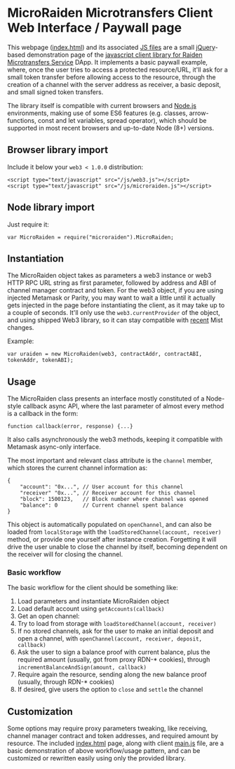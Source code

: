 # MicroRaiden Microtransfers Client Web Interface / Paywall page

This webpage ([index.html](./index.html)) and its associated [JS files](./js) are a small [jQuery](https://jquery.com)-based demonstration page of the [javascript client library for Raiden Microtransfers Service](./js/microraiden.js) DApp. It implements a basic paywall example, where, once the user tries to access a protected resource/URL, it'll ask for a small token transfer before allowing access to the resource, through the creation of a channel with the server address as receiver, a basic deposit, and small signed token transfers.

The library itself is compatible with current browsers and [Node.js](https://nodejs.org) environments, making use of some ES6 features (e.g. classes, arrow-functions, const and let variables, spread operator), which should be supported in most recent browsers and up-to-date Node (8+) versions.


## Browser library import

Include it below your `web3 < 1.0.0` distribution:
```
<script type="text/javascript" src="/js/web3.js"></script>
<script type="text/javascript" src="/js/microraiden.js"></script>
```


## Node library import

Just require it:
```
var MicroRaiden = require("microraiden").MicroRaiden;
```


## Instantiation

The MicroRaiden object takes as parameters a web3 instance or web3 HTTP RPC URL string as first parameter, followed by address and ABI of channel manager contract and token.
For the web3 object, if you are using injected Metamask or Parity, you may want to wait a little until it actually gets injected in the page before instantiating the client, as it may take up to a couple of seconds. It'll only use the `web3.currentProvider` of the object, and using shipped Web3 library, so it can stay compatible with [recent](https://github.com/ethereum/mist/releases/tag/v0.9.0) Mist changes.

Example:
```
var uraiden = new MicroRaiden(web3, contractAddr, contractABI, tokenAddr, tokenABI);
```


## Usage

The MicroRaiden class presents an interface mostly constituted of a Node-style callback async API, where the last parameter of almost every method is a callback in the form:
```
function callback(error, response) {...}
```

It also calls asynchronously the web3 methods, keeping it compatible with Metamask async-only interface.

The most important and relevant class attribute is the `channel` member, which stores the current channel information as:
```
{
    "account": "0x...", // User account for this channel
    "receiver" "0x...", // Receiver account for this channel
    "block": 1500123,   // Block number where channel was opened
    "balance": 0        // Current channel spent balance
}
```

This object is automatically populated on `openChannel`, and can also be loaded from `localStorage` with the `loadStoredChannel(account, receiver)` method, or provide one yourself after instance creation. Forgetting it will drive the user unable to close the channel by itself, becoming dependent on the receiver will for closing the channel.


### Basic workflow

The basic workflow for the client should be something like:

1. Load parameters and instantiate MicroRaiden object
2. Load default account using `getAccounts(callback)`
3. Get an open channel:
  1. Try to load from storage with `loadStoredChannel(account, receiver)`
  2. If no stored channels, ask for the user to make an initial deposit and open a channel, with `openChannel(account, receiver, deposit, callback)`
4. Ask the user to sign a balance proof with current balance, plus the required amount (usually, got from proxy RDN-* cookies), through `incrementBalanceAndSign(amount, callback)`
5. Require again the resource, sending along the new balance proof (usually, through RDN-* cookies)
6. If desired, give users the option to `close` and `settle` the channel


## Customization

Some options may require proxy parameters tweaking, like receiving, channel manager contract and token addresses, and required amount by resource.
The included [index.html](./index.html) page, along with client [main.js](./js/main.js) file, are a basic demonstration of above workflow/usage pattern, and can be customized or rewritten easily using only the provided library.
